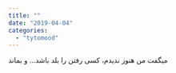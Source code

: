 ```yaml
---
title: ""
date: "2019-04-04"
categories: 
  - "tytomood"
---
```


میگفت من هنوز ندیدم، کسی رفتن را بلد باشد... و بماند
